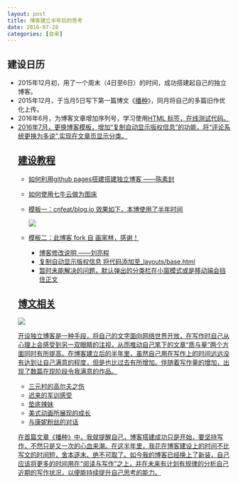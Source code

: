 ```yaml
---
layout: post
title: 博客建立半年后的思考
date: 2016-07-28
categories: [自审]
---
```


## 建设日历

* 2015年12月初，用了一个周末（4日至6日）的时间，成功搭建起自己的独立博客。
* 2015年12月，于当月5日写下第一篇博文《[播种](http://3un4.com/2015/12/05/S011-Seed.html)》，同月将自己的多篇旧作优化上传。
* 2016年6月，为博客文章增加序列号，学习使用[HTML <table> 标签](http://www.w3school.com.cn/tags/tag_table.asp)，[在线测试代码](http://www.w3school.com.cn/tiy/t.asp?f=html_table_test)。
* 2016年7月，更换博客模板，增加“[复制自动显示版权信息](http://wangbaiyuan.cn/javascript-implementation-article-copy-plus-copyright-information.html)”的功能，将“[评论系统更换为多说](https://github.com/FlyAcross/FlyAcross.github.io/commit/3cd05da0eb351952666722239e2473377cabfac4)”,[实现在文章页显示分类](https://github.com/FlyAcross/FlyAcross.github.io/commit/e67a97f7959eba1fc6c46dd90f65303810d6c984)。

## 建设教程

* [如何利用github pages搭建搭建独立博客](http://www.jianshu.com/p/05289a4bc8b2) ——[陈素封](https://github.com/cnfeat/blog.io/tree/master)

* [如何使用七牛云做为图床](http://cnfeat.com/blog/2015/11/30/cli-qiniu/)

* 模板一：[cnfeat/blog.io](https://github.com/cnfeat/blog.io/tree/master)          效果如下，本博使用了半年时间

  ![](http://7xoxgc.com1.z0.glb.clouddn.com/%E5%8D%9A%E5%AE%A2%E5%88%9D%E7%89%88%EF%BC%8C20160721.JPG)

* 模板二：此博客 fork 自 [画家林](http://painterlin.com/)，感谢！

  * [博客修改说明](https://github.com/li2/li2.github.io/commit/e3d3aed75ba3a4c1a91105ea56f2e3e76b457515)	——[刘亮程](http://li2.me/)
  * [复制自动显示版权信息](http://wangbaiyuan.cn/javascript-implementation-article-copy-plus-copyright-information.html) 将代码添加至_layouts/base.html
  * 暂时未能解决的问题，默认弹出的分类栏在小窗模式或是移动端会挡住正文

## 博文相关

![](http://7xoxgc.com1.z0.glb.clouddn.com/20160728%20%E5%8D%9A%E5%AE%A2%E6%96%87%E7%AB%A0%E5%88%86%E6%9E%90.JPG)

开设独立博客是一种手段，将自己的文字面向网络世界开放，在写作时自己从心理上会感受到另一双眼睛的注视，从而推动自己笔下的文章“质与量”两个方面同时有所提高。在博客建立后的半年里，虽然自己用在写作上的时间远远没有达到让自己满意的程度，但是也比过去有所增加。伴随着写作量的增加，出现了数篇在现阶段令我满意的作品。

* [三元村的高尔夫之伤](http://3un4.com/2015/12/12/ER032-Golf-1.html)
* [迟来的军训感受](http://3un4.com/2015/12/16/ER043-Military-Training.html)
* [垫底辣妹](http://3un4.com/2016/05/19/M134-Flying-Colors.html)
* [美式动画所展现的成长](http://3un4.com/2016/06/17/M176-Zootopia.html)
* [与康妮粉丝的对话](http://3un4.com/2016/07/24/M239-Dialogue-With-Connie-Friends.html)

在首篇文章《播种》中，我就提醒自己，博客搭建成功只是开始，要坚持写作，不然只是又一次的心血来潮。在这半年里，我花在博客建设上的时间不比写文的时间短，舍本逐末、绝不可取了。如今我的博客已经换上了新装，自己应该将更多的时间用在“阅读与写作”之上，并在未来有计划有规律的分析自己近期的写作状况，以便能持续提升自己思考的能力。

